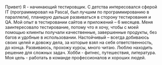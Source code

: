 Привет) Я - начинающий тестировщик. С детства интересовался сферой IT (программировал на Pascal, был лучшим по программированию в параллели), планирую дальше развиваться в сторону тестирования и QA. Мой опыт в тестировании сайтов и приложений – 6 месяцев. Меня заинтересовало тестирование, потому что я хочу, чтобы с моей помощью клиенты получали качественные, завершенные продукты, без багов и удобные в использовании. Настойчивый – всегда добиваюсь своих целей и довожу дела, за которые взял на себя ответственность, до конца. Развиваюсь, прохожу курсы, много читаю. Люблю находить решение для сложных задач. 
Хобби - фитнес, путешествия, литература. Моя цель - работать в команде профессионалов и хороших людей.

